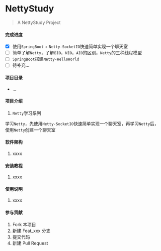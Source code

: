 # NettyStudy

> A NettyStudy Project

#### 完成进度

- [x] 使用`SpringBoot` + `Netty-SocketIO`快速简单实现一个聊天室
- [ ] 简单了解`Netty`，了解`BIO`，`NIO`，`AIO`的区别，`Netty`的三种线程模型
- [ ] `SpringBoot`搭建`Netty-HelloWorld`
- [ ] 待补充...

#### 项目目录

* ...

#### 项目介绍

1. `Netty`学习系列

学习`Netty`，先使用`Netty-SocketIO`快速简单实现一个聊天室，再学习`Netty`后，使用`Netty`创建一个聊天室

#### 软件架构

1. xxxx

#### 安装教程

1. xxxx

#### 使用说明

1. xxxx

#### 参与贡献

1. Fork 本项目
2. 新建 Feat_xxx 分支
3. 提交代码
4. 新建 Pull Request
